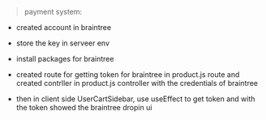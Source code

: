 > payment system:

- created account in braintree 
- store the key in serveer env
- install packages for braintree 

- created route for getting token for braintree in product.js route and created contrller in product.js controller with the credentials of braintree

- then in client side UserCartSidebar, use useEffect to get token and with the token showed the braintree dropin ui